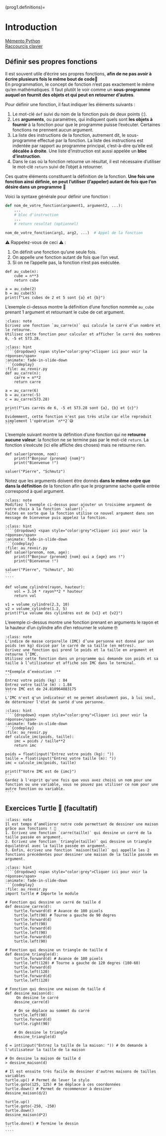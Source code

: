(prog1.definitions)=

# Introduction

[Mémento Python](https://perso.limsi.fr/pointal/_media/python:cours:mementopython3.pdf)  
[Raccourcis clavier](https://support.apple.com/fr-ch/HT201236)

## Définir ses propres fonctions

Il est souvent utile d’écrire ses propres fonctions, **afin de ne pas avoir à écrire plusieurs fois le même bout de code**🙏  
En programmation, le concept de fonction n’est pas exactement le même qu’en mathématiques.
Il faut plutôt le voir comme un **sous-programme auquel on fournit des objets et qui peut en retourner d’autres**.

Pour définir une fonction, il faut indiquer les éléments suivants :
1. Le mot-clé `def` suivi du nom de la fonction puis de deux points (:).
2. Les **arguments**, ou paramètres, qui indiquent quels sont **les objets à fournir** à la fonction pour que le programme puisse l’exécuter. Certaines fonctions ne prennent aucun argument.
3. La liste des instructions de la fonction, autrement dit, le sous-programme effectué par la fonction. La liste des instructions est indentée par rapport au programme principal, c’est-à-dire qu’elle est **décalée à droite**. Une liste d’instruction est aussi appelée un **bloc d’instruction**.
4. Dans le cas où la fonction retourne un résultat, il est nécessaire d’utiliser le mot-clé `return` suivi de l’objet à retourner.

Ces quatre éléments constituent la définition de la fonction.
**Une fois une fonction ainsi définie, on peut l’utiliser (l’appeler) autant de fois que l’on désire dans un programme** 🤩

Voici la syntaxe générale pour définir une fonction :
```python
def nom_de_votre_fonction(argument1, argument2, ...):
	...
	# bloc d'instruction
	...
	# return resultat (optionnel)

nom_de_votre_fonction(arg1, arg2, ...)  # Appel de la fonction
```

⚠️ Rappelez-vous de ceci ⚠️ :
1. On définit une fonction qu’une seule fois.
2. On appelle une fonction autant de fois que l’on veut.
3. Si on ne l’appelle pas, la fonction n’est pas exécutée.

```{codeplay}
def au_cube(n):
	cube = n**3
	return cube
	
a = au_cube(2)
b = au_cube(5)
print(f"Les cubes de 2 et 5 sont {a} et {b}")
```

L’exemple ci-dessus montre la définition d’une fonction nommée `au_cube` prenant 1 argument et retournant le cube de cet argument.

```{admonition} Exercice
:class: note
Ecrivez une fonction `au_carre(n)` qui calcule le carré d’un nombre et le retourne.  
Utilisez cette fonction pour calculer et afficher le carré des nombres 6, -5 et 573.28.
```

`````{admonition} Solution
:class: hint
````{dropdown} <span style="color:grey">Cliquer ici pour voir la réponse</span>
:animate: fade-in-slide-down
```{codeplay}
:file: au_revoir.py
def au_carre(n):
    carre = n**2
    return carre

a = au_carre(6)
b = au_carre(-5)
c = au_carre(573.28)

print(f"Les carrés de 6, -5 et 573.28 sont {a}, {b} et {c}")
```
Evidemment, cette fonction n'est pas très utile car elle reproduit simplement l'opération `n**2`😅
````
`````

L’exemple suivant montre la définition d’une fonction qui ne **retourne aucune valeur**: la fonction ne se termine pas par le mot-clé `return`. 
La fonction s’exécute (ici elle affiche des choses) mais ne retourne rien.

```{codeplay}
def saluer(prenom, nom):
	print(f"Bonjour {prenom} {nom}")
	print("Bienvenue !")
	
saluer("Pierre", "Schmutz")
```

Notez que les arguments doivent être donnés **dans le même ordre que dans la définition** de la fonction afin que le programme sache quelle entrée correspond à quel argument.

```{admonition} Exercice
:class: note
Modifiez l’exemple ci-dessus pour ajouter un troisième argument de votre choix à la fonction `saluer()`.  
Faites en sorte que la fonction utilise ce nouvel argument dans son message de bienvenue puis appelez la fonction.
```

`````{admonition} Solution
:class: hint
````{dropdown} <span style="color:grey">Cliquer ici pour voir la réponse</span>
:animate: fade-in-slide-down
```{codeplay}
:file: au_revoir.py
def saluer(prenom, nom, age):
    print(f"Bonjour {prenom} {nom} qui a {age} ans !")
    print("Bienvenue !")

saluer("Pierre", "Schmutz", 34)
```
````
`````

```{codeplay}
def volume_cylindre(rayon, hauteur):
	vol = 3.14 * rayon**2 * hauteur
	return vol
	
v1 = volume_cylindre(2.3, 10)
v2 = volume_cylindre(1.2, 5)
print(f"Le volume des cylindres est de {v1} et {v2}")
```

L’exemple ci-dessus montre une fonction prenant en arguments le rayon et la hauteur d’un cylindre afin d’en retourner le volume 🤓

````{admonition} Exercice
:class: note
L’indice de masse corporelle (IMC) d’une personne est donné par son poids (en kg) divisé par le carré de sa taille (en mètres).
Ecrivez une fonction qui prend le poids et la taille en argument et retourne l’IMC.  
Utilisez cette fonction dans un programme qui demande son poids et sa taille à l’utilisateur et affiche son IMC dans le terminal.  

**Exemple d’exécution :**
```
Entrez votre poids (kg) : 84
Entrez votre taille (m) : 1.84
Votre IMC est de 24.810964083175
```
L'IMC n'est q'un indicateur et ne permet absolument pas, à lui seul, de déterminer l'état de santé d'une personne.
````

`````{admonition} Solution
:class: hint
````{dropdown} <span style="color:grey">Cliquer ici pour voir la réponse</span>
:animate: fade-in-slide-down
```{codeplay}
:file: au_revoir.py
def calcule_imc(poids, taille):
    imc = poids / taille**2
    return imc

poids = float(input("Entrez votre poids (kg): "))
taille = float(input("Entrez votre taille (m): "))
imc = calcule_imc(poids, taille)

print(f"Votre IMC est de {imc}")
```
Gardez à l'esprit qu'une fois que vous avez choisi un nom pour une fonction ou une variable, vous ne pouvez pas utiliser ce nom pour une autre fonction ou variable.
````
`````

## Exercices Turtle 🐢 (facultatif)

````{admonition} Exercice
:class: note
Il est temps d’améliorer notre code permettant de dessiner une maison grâce aux fonctions ! 🤩
1. Ecrivez une fonction `carre(taille)` qui dessine un carré de la taille passée en argument.
2. Ecrivez une fonction `triangle(taille)` qui dessine un triangle équilatéral avec la taille passée en argument.
3. Enfin, écrivez une fonction `maison(taille)` qui appelle les 2 fonctions précédentes pour dessiner une maison de la taille passée en argument.
````

`````{admonition} Solution
:class: hint
````{dropdown} <span style="color:grey">Cliquer ici pour voir la réponse</span>
:animate: fade-in-slide-down
```{codeplay}
:file: au_revoir.py
import turtle # Importe le module

# Fonction qui dessine un carré de taille d
def dessine_carre(d):
    turtle.forward(d) # Avance de 100 pixels
    turtle.left(90) # Tourne a gauche de 90 degres
    turtle.forward(d)
    turtle.left(90)
    turtle.forward(d)
    turtle.left(90)
    turtle.forward(d)
    turtle.left(90)

# Fonction qui dessine un triangle de taille d
def dessine_triangle(d):
    turtle.forward(d) # Avance de 100 pixels
    turtle.left(120) # Tourne a gauche de 120 degres (180-60)
    turtle.forward(d)
    turtle.left(120)
    turtle.forward(d)
    turtle.left(120)

# Fonction qui dessine une maison de taille d
def dessine_maison(d):
     On dessine le carré
    dessine_carre(d)

    # On se déplace au sommet du carré
    turtle.left(90)
    turtle.forward(d)
    turtle.right(90)

    # On dessine le triangle
    dessine_triangle(d)

d = int(input("Entrez la taille de la maison: ")) # On demande à l'utilisateur la taille de la maison

# On dessine la maison de taille d
> dessine_maison(d)

# Il est ensuite très facile de dessiner d'autres maisons de tailles variables
turtle.up() # Permet de lever le stylo
turtle.goto(125, 125) # Se déplace à ces coordonnées
turtle.down() # Permet de recommencer à dessiner
dessine_maison(d/2)

turtle.up()
turtle.goto(-250, -250)
turtle.down()
dessine_maison(d*2)

turtle.done() # Termine le dessin
```
````
`````
